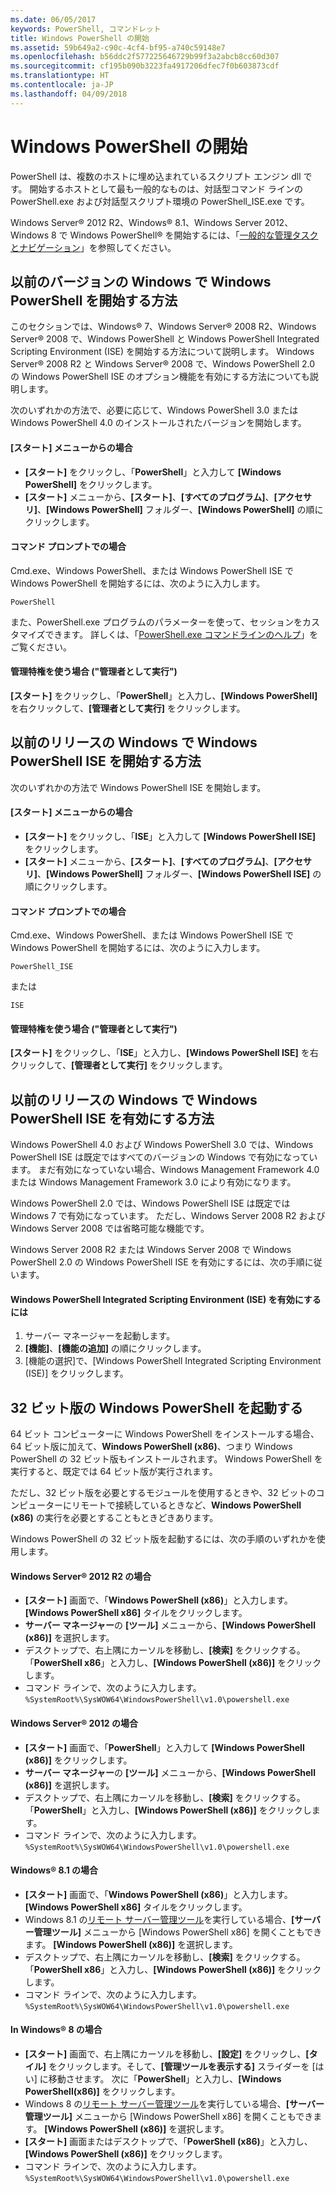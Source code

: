 ```yaml
---
ms.date: 06/05/2017
keywords: PowerShell, コマンドレット
title: Windows PowerShell の開始
ms.assetid: 59b649a2-c90c-4cf4-bf95-a740c59148e7
ms.openlocfilehash: b56ddc2f577225646729b99f3a2abcb8cc60d307
ms.sourcegitcommit: cf195b090b3223fa4917206dfec7f0b603873cdf
ms.translationtype: HT
ms.contentlocale: ja-JP
ms.lasthandoff: 04/09/2018
---
```

# <a name="starting-windows-powershell"></a>Windows PowerShell の開始
PowerShell は、複数のホストに埋め込まれているスクリプト エンジン dll です。  開始するホストとして最も一般的なものは、対話型コマンド ラインの PowerShell.exe および対話型スクリプト環境の PowerShell_ISE.exe です。

Windows Server® 2012 R2、Windows® 8.1、Windows Server 2012、Windows 8 で Windows PowerShell® を開始するには、「[一般的な管理タスクとナビゲーション](http://technet.microsoft.com/library/hh831491.aspx)」を参照してください。

## <a name="how-to-start-windows-powershell-on-earlier-versions-of-windows"></a>以前のバージョンの Windows で Windows PowerShell を開始する方法

このセクションでは、Windows® 7、Windows Server® 2008 R2、Windows Server® 2008 で、Windows PowerShell と Windows PowerShell Integrated Scripting Environment (ISE) を開始する方法について説明します。 Windows Server® 2008 R2 と Windows Server® 2008 で、Windows PowerShell 2.0 の Windows PowerShell ISE のオプション機能を有効にする方法についても説明します。

次のいずれかの方法で、必要に応じて、Windows PowerShell 3.0 または Windows PowerShell 4.0 のインストールされたバージョンを開始します。

#### <a name="from-the-start-menu"></a>[スタート] メニューからの場合

- **[スタート]** をクリックし、「**PowerShell**」と入力して **[Windows PowerShell]** をクリックします。
- **[スタート]** メニューから、**[スタート]**、**[すべてのプログラム]**、**[アクセサリ]**、**[Windows PowerShell]** フォルダー、**[Windows PowerShell]** の順にクリックします。

#### <a name="at-the-command-prompt"></a>コマンド プロンプトでの場合

Cmd.exe、Windows PowerShell、または Windows PowerShell ISE で Windows PowerShell を開始するには、次のように入力します。

```
PowerShell
```

また、PowerShell.exe プログラムのパラメーターを使って、セッションをカスタマイズできます。 詳しくは、「[PowerShell.exe コマンドラインのヘルプ](../core-powershell/console/PowerShell.exe-Command-Line-Help.md)」をご覧ください。

#### <a name="with-administrative-privileges-run-as-administrator"></a>管理特権を使う場合 ("管理者として実行")

**[スタート]** をクリックし、「**PowerShell**」と入力し、**[Windows PowerShell]** を右クリックして、**[管理者として実行]** をクリックします。

## <a name="how-to-start-windows-powershell-ise-on-earlier-releases-of-windows"></a>以前のリリースの Windows で Windows PowerShell ISE を開始する方法

次のいずれかの方法で Windows PowerShell ISE を開始します。

#### <a name="from-the-start-menu"></a>[スタート] メニューからの場合

- **[スタート]** をクリックし、「**ISE**」と入力して **[Windows PowerShell ISE]** をクリックします。
- **[スタート]** メニューから、**[スタート]**、**[すべてのプログラム]**、**[アクセサリ]**、**[Windows PowerShell]** フォルダー、**[Windows PowerShell ISE]** の順にクリックします。

#### <a name="at-the-command-prompt"></a>コマンド プロンプトでの場合

Cmd.exe、Windows PowerShell、または Windows PowerShell ISE で Windows PowerShell を開始するには、次のように入力します。

```
PowerShell_ISE
```

または

```
ISE
```

#### <a name="with-administrative-privileges-run-as-administrator"></a>管理特権を使う場合 ("管理者として実行")

**[スタート]** をクリックし、「**ISE**」と入力し、**[Windows PowerShell ISE]** を右クリックして、**[管理者として実行]** をクリックします。

## <a name="how-to-enable-windows-powershell-ise-on-earlier-releases-of-windows"></a>以前のリリースの Windows で Windows PowerShell ISE を有効にする方法

Windows PowerShell 4.0 および Windows PowerShell 3.0 では、Windows PowerShell ISE は既定ではすべてのバージョンの Windows で有効になっています。 まだ有効になっていない場合、Windows Management Framework 4.0 または Windows Management Framework 3.0 により有効になります。

Windows PowerShell 2.0 では、Windows PowerShell ISE は既定では Windows 7 で有効になっています。 ただし、Windows Server 2008 R2 および Windows Server 2008 では省略可能な機能です。

Windows Server 2008 R2 または Windows Server 2008 で Windows PowerShell 2.0 の Windows PowerShell ISE を有効にするには、次の手順に従います。

#### <a name="to-enable-windows-powershell-integrated-scripting-environment-ise"></a>Windows PowerShell Integrated Scripting Environment (ISE) を有効にするには

1. サーバー マネージャーを起動します。
2. **[機能]**、**[機能の追加]** の順にクリックします。
3. [機能の選択]で、[Windows PowerShell Integrated Scripting Environment (ISE)] をクリックします。

## <a name="starting-the-32-bit-version-of-windows-powershell"></a>32 ビット版の Windows PowerShell を起動する

64 ビット コンピューターに Windows PowerShell をインストールする場合、64 ビット版に加えて、**Windows PowerShell (x86)**、つまり Windows PowerShell の 32 ビット版もインストールされます。 Windows PowerShell を実行すると、既定では 64 ビット版が実行されます。

ただし、32 ビット版を必要とするモジュールを使用するときや、32 ビットのコンピューターにリモートで接続しているときなど、**Windows PowerShell (x86)** の実行を必要とすることもときどきあります。

Windows PowerShell の 32 ビット版を起動するには、次の手順のいずれかを使用します。

#### <a name="in-windows-server-2012-r2"></a>Windows Server® 2012 R2 の場合

- **[スタート]** 画面で、「**Windows PowerShell (x86)**」と入力します。 **[Windows PowerShell x86]** タイルをクリックします。
- **サーバー マネージャー**の **[ツール]** メニューから、**[Windows PowerShell (x86)]** を選択します。
- デスクトップで、右上隅にカーソルを移動し、**[検索]** をクリックする。「**PowerShell x86**」と入力し、**[Windows PowerShell (x86)]** をクリックします。
- コマンド ラインで、次のように入力します。`%SystemRoot%\SysWOW64\WindowsPowerShell\v1.0\powershell.exe`

#### <a name="in-windows-server-2012"></a>Windows Server® 2012 の場合

- **[スタート]** 画面で、「**PowerShell**」と入力して **[Windows PowerShell (x86)]** をクリックします。
- **サーバー マネージャー**の **[ツール]** メニューから、**[Windows PowerShell (x86)]** を選択します。
- デスクトップで、右上隅にカーソルを移動し、**[検索]** をクリックする。「**PowerShell**」と入力し、**[Windows PowerShell (x86)]** をクリックします。
- コマンド ラインで、次のように入力します。`%SystemRoot%\SysWOW64\WindowsPowerShell\v1.0\powershell.exe`

#### <a name="in-windows-81"></a>Windows® 8.1 の場合

- **[スタート]** 画面で、「**Windows PowerShell (x86)**」と入力します。 **[Windows PowerShell x86]** タイルをクリックします。
- Windows 8.1 の[リモート サーバー管理ツール](http://go.microsoft.com/fwlink/?LinkID=304145)を実行している場合、**[サーバー管理ツール]** メニューから [Windows PowerShell x86] を開くこともできます。
  **[Windows PowerShell (x86)]** を選択します。
- デスクトップで、右上隅にカーソルを移動し、**[検索]** をクリックする。「**PowerShell x86**」と入力し、**[Windows PowerShell (x86)]** をクリックします。
- コマンド ラインで、次のように入力します。`%SystemRoot%\SysWOW64\WindowsPowerShell\v1.0\powershell.exe`

#### <a name="in-windows-8"></a>In Windows® 8 の場合

- **[スタート]** 画面で、右上隅にカーソルを移動し、**[設定]** をクリックし、**[タイル]** をクリックします。そして、**[管理ツールを表示する]** スライダーを [はい] に移動させます。 次に「**PowerShell**」と入力し、**[Windows PowerShell(x86)]** をクリックします。
- Windows 8 の[リモート サーバー管理ツール](http://www.microsoft.com/download/details.aspx?id=28972)を実行している場合、**[サーバー管理ツール]** メニューから [Windows PowerShell x86] を開くこともできます。 **[Windows PowerShell (x86)]** を選択します。
- **[スタート]** 画面またはデスクトップで、「**PowerShell (x86)**」と入力し、**[Windows PowerShell (x86)]** をクリックします。
- コマンド ラインで、次のように入力します。`%SystemRoot%\SysWOW64\WindowsPowerShell\v1.0\powershell.exe`